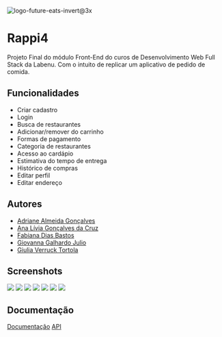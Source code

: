 ![logo-future-eats-invert@3x](https://user-images.githubusercontent.com/98356629/181862233-be3e57dc-071a-46b6-8e1b-2934de63d6d7.png)

# Rappi4

Projeto Final do módulo Front-End do curos de Desenvolvimento Web Full Stack da Labenu. Com o intuito de replicar um aplicativo de pedido de comida. 


## Funcionalidades

- Criar cadastro
- Login
- Busca de restaurantes
- Adicionar/remover do carrinho
- Formas de pagamento
- Categoria de restaurantes
- Acesso ao cardápio
- Estimativa do tempo de entrega
- Histórico de compras
- Editar perfil
- Editar endereço


## Autores

- [Adriane Almeida Gonçalves](https://github.com/adrianegonaves)
- [Ana Lívia Gonçalves da Cruz](https://github.com/Xoxo31)
- [Fabiana Dias Bastos](https://github.com/fabidbastos)
- [Giovanna Galhardo Julio](https://github.com/giojulio)
- [Giulia Verruck Tortola ](https://github.com/giuliaverruck)


## Screenshots
<img src='https://cdn.discordapp.com/attachments/939993059670757458/1003461597957722113/mobile.png' />
<img src='https://cdn.discordapp.com/attachments/939993059670757458/1003461598360387584/mobile_1.png' />
<img src='https://cdn.discordapp.com/attachments/939993059670757458/1003461598716899338/mobile_2.png' />
<img src='https://cdn.discordapp.com/attachments/939993059670757458/1003461599081791648/mobile_3.png' />
<img src='https://cdn.discordapp.com/attachments/939993059670757458/1003461599446708314/mobile_4.png' />
<img src='https://cdn.discordapp.com/attachments/939993059670757458/1003461599757074523/mobile_5.png' />
<img src='https://cdn.discordapp.com/attachments/939993059670757458/1003461600189108314/mobile_6.png' />


## Documentação

[Documentação](https://app.zeplin.io/project/5dd5ae92669af1bc817c8359)
[API](https://documenter.getpostman.com/view/7549981/SWTEdGtT#3203689e-ea05-466a-8a5a-8ebc6c5f271e)

